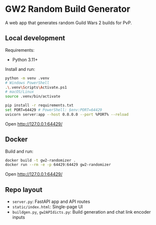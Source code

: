 # GW2 Random Build Generator

A web app that generates random Guild Wars 2 builds for PvP.


## Local development

Requirements:
- Python 3.11+

Install and run:
```bash
python -m venv .venv
# Windows PowerShell
.\.venv\Scripts\Activate.ps1
# macOS/Linux
source .venv/bin/activate

pip install -r requirements.txt
set PORT=64429 # PowerShell: $env:PORT=64429
uvicorn server:app --host 0.0.0.0 --port %PORT% --reload
```
Open http://127.0.0.1:64429/

## Docker

Build and run:
```bash
docker build -t gw2-randomizer .
docker run --rm -e -p 64429:64429 gw2-randomizer
```
Open http://127.0.0.1:64429/

## Repo layout
- `server.py`: FastAPI app and API routes
- `static/index.html`: Single-page UI
- `buildgen.py`, `gw2APIdicts.py`: Build generation and chat link encoder inputs

